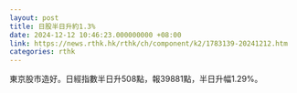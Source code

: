 ```yaml
---
layout: post
title: 日股半日升約1.3%
date: 2024-12-12 10:46:23.000000000 +08:00
link: https://news.rthk.hk/rthk/ch/component/k2/1783139-20241212.htm
categories: rthk
---
```


東京股市造好。日經指數半日升508點，報39881點，半日升幅1.29%。
